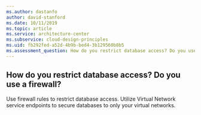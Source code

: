```yaml
---
ms.author: dastanfo
author: david-stanford
ms.date: 10/11/2019
ms.topic: article
ms.service: architecture-center
ms.subservice: cloud-design-principles
ms.uid: fb292fed-a52d-4b9b-bed4-3b129560b8b5
ms.assessment_question: How do you restrict database access? Do you use a firewall?
---
```

## How do you restrict database access? Do you use a firewall?


Use firewall rules to restrict database access. Utilize Virtual Network service endpoints to secure databases to only your virtual networks.